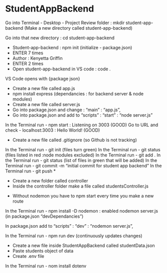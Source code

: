 # StudentAppBackend
Go into Terminal - Desktop - Project Review folder : mkdir student-app-backend (Make a new directory called student-app-backend)

Go into that new directory : cd student-app-backend
- Student-app-backend : npm init (initialize - package.json) 
- ENTER 7 times 
- Author : Kenyetta Griffin 
- ENTER 2 times 
- Open student-app-backend in VS code : code . 


VS Code opens with {package json}
- Create a new file called app.js
- npm install express (dependancies : for backend server & node modules)
- Create a new file called server.js
- Go into package.json and change : “main” : “app.js”,
- Go into package.json and add to “scripts” : “start” : “node server.js”


In the Terminal run - npm start : Listening on 3003 (GOOD)
Go to URL and check - localhost:3003 : Hello World! (GOOD) 
 
- Create a new file called .gitignore (so Github is not tracking)

In the Terminal run - git init (files turn green)
In the Terminal run - git status (files listed in red :node modules excluded)
In the Terminal run - git add . 
In the Terminal run - git status (list of files in green that will be added)
In the Terminal run - git commit -m “initial commit for student app backend”
In the Terminal run - git push *

- Create a new folder called controller
- Inside the controller folder make a file called studentsController.js
* Without nodemon you have to npm start every time you make a new route 

In the Terminal run - npm install -D nodemon : enabled nodemon server.js
(in package.json “devDependancies”)

In package.json add to “scripts” : “dev” : “nodemon server.js”, 

In the Terminal run - npm run dev (continuously updates changes)

- Create a new file inside StudentAppBackend called studentData.json
- Paste students object of data 
- Create .env file 

In the Terminal run - nom install dotenv


